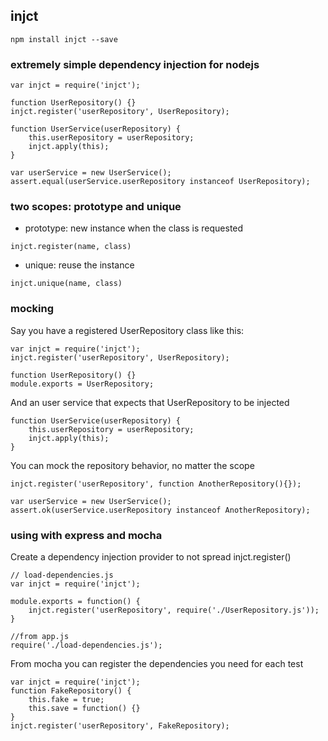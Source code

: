 ## injct

```
npm install injct --save
```

### extremely simple dependency injection for nodejs

```
var injct = require('injct');

function UserRepository() {}
injct.register('userRepository', UserRepository);

function UserService(userRepository) {
    this.userRepository = userRepository;
    injct.apply(this);
}

var userService = new UserService();
assert.equal(userService.userRepository instanceof UserRepository);
```

### two scopes: prototype and unique

* prototype: new instance when the class is requested
```
injct.register(name, class)
```
* unique: reuse the instance
```
injct.unique(name, class)
```

### mocking

Say you have a registered UserRepository class like this:
```
var injct = require('injct');
injct.register('userRepository', UserRepository);

function UserRepository() {}
module.exports = UserRepository;
```

And an user service that expects that UserRepository to be injected
```
function UserService(userRepository) {
    this.userRepository = userRepository;
    injct.apply(this);
}
```

You can mock the repository behavior, no matter the scope

```
injct.register('userRepository', function AnotherRepository(){});

var userService = new UserService();
assert.ok(userService.userRepository instanceof AnotherRepository);
```

### using with express and mocha

Create a dependency injection provider to not spread injct.register()

```
// load-dependencies.js
var injct = require('injct');

module.exports = function() {
    injct.register('userRepository', require('./UserRepository.js'));
}

//from app.js
require('./load-dependencies.js');
```

From mocha you can register the dependencies you need for each test

```
var injct = require('injct');
function FakeRepository() {
    this.fake = true;
    this.save = function() {}
}
injct.register('userRepository', FakeRepository);

```

